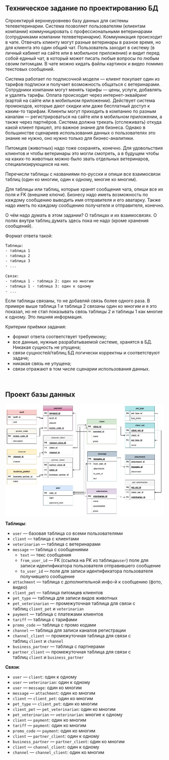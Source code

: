 ## Техническое задание по проектированию БД


Спроектируй верхнеуровнево базу данных для системы телеветеринарии.
Система позволяет пользователям (клиентам компании) коммуницировать с профессиональными ветеринарами (сотрудниками компании телеветеринарии). Коммуникация происходит в чате. Отвечать клиенту могут разные ветеринары в разное время, но для клиента это один общий чат. Пользователь заходит в систему (в личный кабинет на сайте или в мобильное приложение) и видит перед собой единый чат, в который может писать любые вопросы по любым своим питомцам. В чате можно кидать файлы картинок и видео помимо текстовых сообщений.

Система работает по подписочной модели — клиент покупает один из тарифов подписки и получает возможность общаться с ветеринарами. Сотрудники компании могут менять тарифы — цены, услуги, добавлять и удалять тарифы. Оплата происходит через интернет-эквайринг (картой на сайте или в мобильном приложении). Действует система промокодов, которые дают скидки или даже бесплатный доступ к каким-то тарифам.
Клиенты могут приходить в компанию по разным каналам — регистрироваться на сайте или в мобильном приложении, а также через партнёров. Система должна трекать (отслеживать) откуда какой клиент пришел, это важное знание для бизнеса. Однако в большинстве сценариев использования данных о пользователях это знание не нужно, оно нужно только для бизнес-аналитики.

Питомцев (животных) надо тоже сохранять, конечно. Для удовольствия клиентов и чтобы ветеринары это могли смотреть, а в будущем чтобы на каких-то животных можно было звать отдельных ветеринаров, специализирующихся на них.

Перечисли таблицы с названиями по-русски и опиши все взаимосвязи таблиц (один ко многим, один к одному, многие ко многим).

Для таблицы или таблиц, которые хранят сообщения чата, опиши все их поля и FK (внешние ключи). Бизнесу надо иметь возможность по каждому сообщению выводить имя отправителя и его аватарку. Также надо иметь по каждому сообщению получателя и отправителя, конечно.

О чём надо думать в этом задании? О таблицах и их взаимосвязях. О полях внутри таблиц думать здесь пока не надо (кроме хранения сообщений).

Формат ответа такой:
```
Таблицы:
- таблица 1
- таблица 2
- таблица 3
- ...

Связи:
- таблица 1 - таблица 2: один ко многим
- таблица 1 - таблица 3: один к одному
- ...
```

Если таблицы связаны, то не добавляй связь более одного раза. В примере выше таблица 1 и таблица 2 связаны один ко многим и я это показал, но не стал показывать связь таблицы 2 и таблицы 1 как многие к одному. Это лишняя информация.

Критерии приёмки задания:
- формат ответа соответствует требуемому;
- все данные, нужные разрабатываемой системе, хранятся в БД. Никакая сущность не упущена;
- связи сущностей/таблиц БД логически корректны и соответствуют задаче;
- никакая связь не упущена;
- связи отражают в том числе сценарии использования данных.
<br>

## Проект базы данных

<img src="https://github.com/dmt-zh/SQL-and-DB/blob/main/televeterinary_db/televeterinary-project.jpg"/>

**Таблицы**:
- `user` — базовая таблица со всеми пользователями
- `client` — таблица с клиентами
- `veterinarian` — таблица с ветеринарами
- `message` — таблица с сообщениями
    - `text` — текс сообщения
    - `from_user_id` — FK (ссылка на PK из таблицы`user`) поле для записи идентификатора пользователя отправившего сообщение
    - `to_user_id` — поле для записи идентификатора пользователя получившего сообщение
- `attachment` — таблица с дополнительной инфо-й к сообщению (фото, видео)
- `client_pet` — таблица питомцев клиентов
- `pet_type` — таблица для записи видов животных
- `pet_veterinarian` — промежуточная таблица для связи с таблиц `client_pet` и `veterinarian`
- `payment` — таблица с платежами клиентов
- `tariff` — таблица с тарифами
- `promo_code` — таблица с промо кодами
- `channel` — таблица для записи каналов регистрации
- `channel_client` — промежуточная таблица для связи с таблиц `client` и `channel`
- `business_partner` — таблица с партнерами
- `partner_client` — промежуточная таблица для связи с таблиц `client` и `business_partner`

**Связи**:
- `user` — `client`: один к одному
- `user` — `veterinarian`: один к одному
- `user` — `message`: один ко многим
- `message` — `attachment`: один ко многим
- `client` — `client_pet`: один ко многим
- `pet_type` — `client_pet`: один ко многим
- `client_pet` — `pet_veterinarian`: один ко многим
- `pet_veterinarian` — `veterinarian`: многие к одному
- `client` — `payment`: один ко многим
- `tariff` — `payment`: один ко многим
- `promo_code` — `payment`: один ко многим
- `client` — `partner_client`: один к одному
- `business_partner` — `partner_client`: один ко многим
- `client` — `channel_client`: один к одному
- `channel` — `channel_client`: один ко многим
